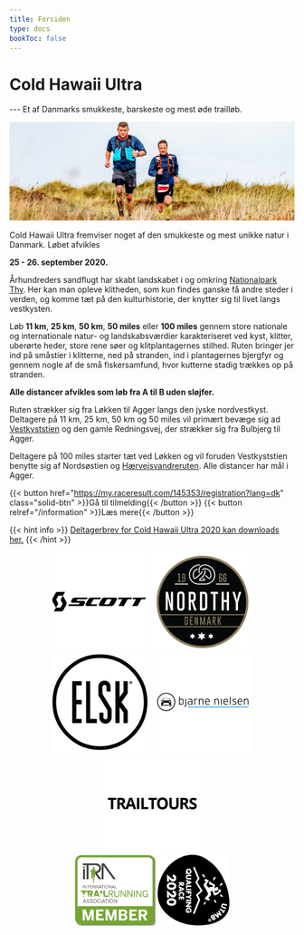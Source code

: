 ```yaml
---
title: Forsiden
type: docs
bookToc: false
---
```


# Cold Hawaii Ultra
--- Et af Danmarks smukkeste, barskeste og mest øde trailløb.

![Forsiden1](/images/front19.jpg)

Cold Hawaii Ultra fremviser noget af den smukkeste og mest unikke natur i
Danmark. Løbet afvikles

**25 - 26. september 2020.**

Århundreders sandflugt har skabt landskabet i og omkring [Nationalpark
Thy](https://nationalparkthy.dk/). Her kan man opleve klitheden, som kun findes
ganske få andre steder i verden, og komme tæt på den kulturhistorie, der knytter
sig til livet langs vestkysten.

Løb **11 km**, **25 km**, **50 km**, **50 miles** eller **100 miles** gennem
store nationale og internationale natur- og landskabsværdier karakteriseret ved
kyst, klitter, uberørte heder, store rene søer og klitplantagernes
stilhed. Ruten bringer jer ind på småstier i klitterne, ned på stranden, ind i
plantagernes bjergfyr og gennem nogle af de små fiskersamfund, hvor kutterne
stadig trækkes op på stranden.

**Alle distancer afvikles som løb fra A til B uden sløjfer.**

Ruten strækker sig fra Løkken til Agger langs den jyske nordvestkyst. Deltagere
på 11 km, 25 km, 50 km og 50 miles vil primært bevæge sig ad
[Vestkyststien](https://naturstyrelsen.dk/naturoplevelser/naturguider/vestkyststien/)
og den gamle Redningsvej, der strækker sig fra Bulbjerg til Agger.

Deltagere på 100 miles starter tæt ved Løkken og vil foruden Vestkyststien
benytte sig af Nordsøstien og
[Hærvejsvandreruten](https://www.haervej.dk/). Alle distancer har mål i Agger.

{{< button href="https://my.raceresult.com/145353/registration?lang=dk" class="solid-btn" >}}Gå til tilmelding{{< /button >}}
{{< button relref="/information" >}}Læs mere{{< /button >}}

{{< hint info >}}
<a href="./2020_deltagerbrev.pdf" target="_blank">Deltagerbrev for Cold Hawaii Ultra 2020 kan downloads her.</a>
{{< /hint >}}

<!-- {{< hint danger >}} -->

<!-- **COVID-19 opdatering**: Som situationen ser ud i øjeblikket, så er der ingen -->
<!-- hindringer for afviklingen af Cold Hawaii Ultra 2020! -->

<!-- Ikke desto mindre, så har vi valgt at tage en række ekstra forholdsregler for at -->
<!-- mindske risikoen for smitte: -->

<!-- 1. Mundbind vil være påkrævet i alle busser til start for alle løbere og på alle -->
<!--    distancere; alle bedes medbringe dette. -->
<!-- 2. Ved alle depoter vil der være håndsprit, og genopfyldning af vand og energi -->
<!--    vil kun foretages af depotcrewet. -->
<!-- 3. Målzonen vil kun være tilgængelig for løbere. Vi appellerer familie, venner -->
<!--    og bekendte til at heppe fra sidelinjen ude på ruten i stedet. -->
<!-- 4. Løbere bedes forlade målzonen snarest muligt efter målgang: vi sørger for en -->
<!--    "to-go" forplejning, som man kan snuppe med i farten. -->

<!-- {{< /hint >}} -->

<center>
<a href="https://www.scott-sports.com" target="_blank"><img src="/scott-logo.png" height="175px" /></a>
<a href="https://nordthy.com/" target="_blank"><img src="/nordthy.png" height="175px" /></a>
<a href="https://www.elsk.com/" target="_blank"><img src="/logo_elsk.png" height="175px" /></a>
<a href="https://www.bn.dk/" target="_blank"><img src="/logo_bjarne_2.png" height="175px" /></a>
<a href="https://www.trailtours.dk/" target="_blank"><img src="/trailtours.png" width="175px" /></a>
<br>
<a href="https://i-tra.org/race/8691-2020 target="_blank"><img src="/itra_member.png" height="125px" /></a>
<a href="http://www.utmbmontblanc.com/" target="_blank"><img src="/logo_utmb_2020.png" height="125px" /></a>
</center>
